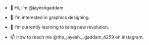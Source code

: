 - 👋 Hi, I’m @jayeshgaddam
- 👀 I’m interested in graphics designing.
- 🌱 I’m currently learning to bring new revolution.

- 📫 How to reach me @the_jayesh._.gaddam_4259 on instagram.

<!---
jayeshgaddam/jayeshgaddam is a ✨ special ✨ repository because its `README.md` (this file) appears on your GitHub profile.
You can click the Preview link to take a look at your changes.
--->
